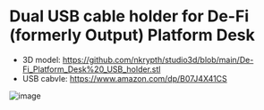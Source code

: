 # Dual USB cable holder for De-Fi (formerly Output) Platform Desk
* 3D model: https://github.com/nkrypth/studio3d/blob/main/De-Fi_Platform_Desk%20_USB_holder.stl
* USB cabvle: https://www.amazon.com/dp/B07J4X41CS
 
![image](https://github.com/nkrypth/studio3d/assets/86504154/1f718344-3fe0-414b-8259-65e0fa5eaed8)

